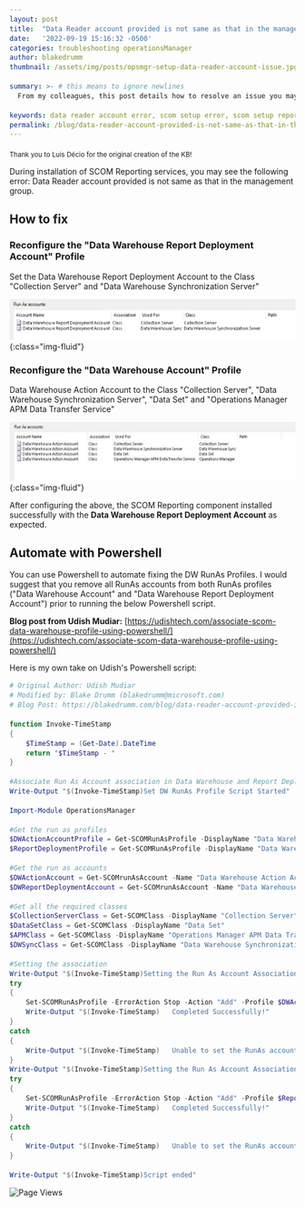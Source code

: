 ```yaml
---
layout: post
title:  "Data Reader account provided is not same as that in the management group"
date:   '2022-09-19 15:16:32 -0500'
categories: troubleshooting operationsManager
author: blakedrumm
thumbnail: /assets/img/posts/opsmgr-setup-data-reader-account-issue.jpg

summary: >- # this means to ignore newlines
  From my colleagues, this post details how to resolve an issue you may experience while installing the Reporting Services.

keywords: data reader account error, scom setup error, scom setup reporting error, opsmgr reporting error
permalink: /blog/data-reader-account-provided-is-not-same-as-that-in-the-management-group/
---
```

<sub>Thank you to Luis Décio for the original creation of the KB!</sub>

During installation of SCOM Reporting services, you may see the following error:
Data Reader account provided is not same as that in the management group.

## How to fix
### Reconfigure the "Data Warehouse Report Deployment Account" Profile
Set the Data Warehouse Report Deployment Account to the Class "Collection Server" and "Data Warehouse Synchronization Server"

![/assets/img/posts/dw-report-deployment-account-profile.png](/assets/img/posts/dw-report-deployment-account-profile.png){:class="img-fluid"}

 
 
### Reconfigure the "Data Warehouse Account" Profile
Data Warehouse Action Account to the Class "Collection Server", "Data Warehouse Synchronization Server", "Data Set" and "Operations Manager APM Data Transfer Service"

![/assets/img/posts/data-warehouse-account-profile.jpg](/assets/img/posts/data-warehouse-account-profile.jpg){:class="img-fluid"}


 After configuring the above, the SCOM Reporting component installed successfully with the **Data Warehouse Report Deployment Account** as expected.

## Automate with Powershell

You can use Powershell to automate fixing the DW RunAs Profiles. I would suggest that you remove all RunAs accounts from both RunAs profiles ("Data Warehouse Account" and "Data Warehouse Report Deployment Account") prior to running the below Powershell script.

**Blog post from Udish Mudiar:** [https://udishtech.com/associate-scom-data-warehouse-profile-using-powershell/](https://udishtech.com/associate-scom-data-warehouse-profile-using-powershell/)

Here is my own take on Udish's Powershell script:
```powershell
# Original Author: Udish Mudiar
# Modified by: Blake Drumm (blakedrumm@microsoft.com)
# Blog Post: https://blakedrumm.com/blog/data-reader-account-provided-is-not-same-as-that-in-the-management-group/

function Invoke-TimeStamp
{
	$TimeStamp = (Get-Date).DateTime
	return "$TimeStamp - "
}

#Associate Run As Account association in Data Warehouse and Report Deployment Run As Profile.
Write-Output "$(Invoke-TimeStamp)Set DW RunAs Profile Script Started"

Import-Module OperationsManager

#Get the run as profiles
$DWActionAccountProfile = Get-SCOMRunAsProfile -DisplayName "Data Warehouse Account"
$ReportDeploymentProfile = Get-SCOMRunAsProfile -DisplayName "Data Warehouse Report Deployment Account"

#Get the run as accounts
$DWActionAccount = Get-SCOMrunAsAccount -Name "Data Warehouse Action Account"
$DWReportDeploymentAccount = Get-SCOMrunAsAccount -Name "Data Warehouse Report Deployment Account"

#Get all the required classes
$CollectionServerClass = Get-SCOMClass -DisplayName "Collection Server"
$DataSetClass = Get-SCOMClass -DisplayName "Data Set"
$APMClass = Get-SCOMClass -DisplayName "Operations Manager APM Data Transfer Service"
$DWSyncClass = Get-SCOMClass -DisplayName "Data Warehouse Synchronization Server"

#Setting the association
Write-Output "$(Invoke-TimeStamp)Setting the Run As Account Association for Data Warehouse Account Profile"
try
{
	Set-SCOMRunAsProfile -ErrorAction Stop -Action "Add" -Profile $DWActionAccountProfile -Account $DWActionAccount -Class $CollectionServerClass, $DataSetClass, $APMClass, $DWSyncClass
	Write-Output "$(Invoke-TimeStamp)   Completed Successfully!"
}
catch
{
	Write-Output "$(Invoke-TimeStamp)   Unable to set the RunAs accounts, try removing all accounts from inside the RunAs Profile (`"Data Warehouse Account`"), and run the script again.`n"
}
Write-Output "$(Invoke-TimeStamp)Setting the Run As Account Association for Data Warehouse Report Deployment Account Profile"
try
{
	Set-SCOMRunAsProfile -ErrorAction Stop -Action "Add" -Profile $ReportDeploymentProfile -Account $DWReportDeploymentAccount -Class $CollectionServerClass, $DWSyncClass
	Write-Output "$(Invoke-TimeStamp)   Completed Successfully!"
}
catch
{
	Write-Output "$(Invoke-TimeStamp)   Unable to set the RunAs accounts, try removing all accounts from inside the RunAs Profile (`"Data Warehouse Report Deployment Account`"), and run the script again."
}

Write-Output "$(Invoke-TimeStamp)Script ended"
```


![Page Views](https://counter.blakedrumm.com/count/tag.svg?url=blakedrumm.com/blog/data-reader-account-provided-is-not-same-as-that-in-the-management-group/)

<!--
Having trouble with Pages? Check out our [documentation](https://docs.github.com/categories/github-pages-basics/) or [contact support](https://support.github.com/contact) and we’ll help you sort it out.
-->
